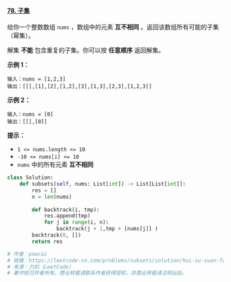 #### [78. 子集](https://leetcode-cn.com/problems/subsets/)

给你一个整数数组 `nums` ，数组中的元素 **互不相同** 。返回该数组所有可能的子集（幂集）。

解集 **不能** 包含重复的子集。你可以按 **任意顺序** 返回解集。

 

**示例 1：**

```
输入：nums = [1,2,3]
输出：[[],[1],[2],[1,2],[3],[1,3],[2,3],[1,2,3]]
```

**示例 2：**

```
输入：nums = [0]
输出：[[],[0]]
```

 

**提示：**

- `1 <= nums.length <= 10`
- `-10 <= nums[i] <= 10`
- `nums` 中的所有元素 **互不相同**

```python
class Solution:
    def subsets(self, nums: List[int]) -> List[List[int]]:
        res = []
        n = len(nums)
        
        def backtrack(i, tmp):
            res.append(tmp)
            for j in range(i, n):
                backtrack(j + 1,tmp + [nums[j]] )
        backtrack(0, [])
        return res  

# 作者：powcai
# 链接：https://leetcode-cn.com/problems/subsets/solution/hui-su-suan-fa-by-powcai-5/
# 来源：力扣（LeetCode）
# 著作权归作者所有。商业转载请联系作者获得授权，非商业转载请注明出处。
```

